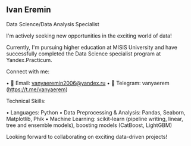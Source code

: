 ## Ivan Eremin

Data Science/Data Analysis Specialist

I'm actively seeking new opportunities in the exciting world of data! 

Currently, I'm pursuing higher education at MISIS University and have successfully completed the Data Science specialist program at Yandex.Practicum.

Connect with me:

• 📧 Email: vanyaeremin2006@yandex.ru
• 💬 Telegram: vanyaerem (https://t.me/vanyaerem)

Technical Skills:

• Languages: Python
• Data Preprocessing & Analysis: Pandas, Seaborn, Matplotlib, Phik
• Machine Learning: scikit-learn (pipeline writing, linear, tree and ensemble models), boosting models (CatBoost, LightGBM)

Looking forward to collaborating on exciting data-driven projects!
